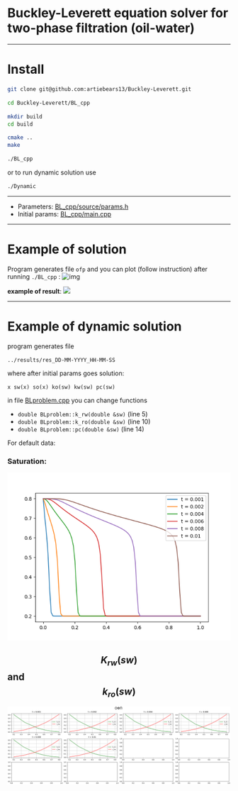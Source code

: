 # Buckley-Leverett equation solver for two-phase filtration (oil-water)
___________________

# Install

```bash
git clone git@github.com:artiebears13/Buckley-Leverett.git
```

```bash
cd Buckley-Leverett/BL_cpp
```

```bash
mkdir build
cd build
```
```bash
cmake ..
make
```

```bash
./BL_cpp
```

or to run dynamic solution use

```bash
./Dynamic
```
________________
- Parameters: [BL_cpp/source/params.h](BL_cpp/source/params.h)
- Initial params: [BL_cpp/main.cpp](BL_cpp/main.cpp)

---------------

# Example of solution

Program generates file ```ofp``` and you can plot (follow instruction) after running 
```./BL_cpp``` 
:
![img](output_examples/img.png)

**example of result**:
![](output_examples/ofp.png)
______________________
# Example of dynamic solution

program generates file 
```
../results/res_DD-MM-YYYY_HH-MM-SS
```
where after initial params goes solution:

```angular2html
x sw(x) so(x) ko(sw) kw(sw) pc(sw)
```

in file [BLproblem.cpp](BL_cpp/source/BLproblem.cpp)
you can change functions

 - ```double BLproblem::k_rw(double &sw)``` (line 5) 
 - ```double BLproblem::k_ro(double &sw)``` (line 10)
 -  ```double BLproblem::pc(double &sw)```  (line 14)

For default data:

### Saturation:

![saturation](output_examples/sw.png)

## $$K_{rw}(sw)$$ and $$k_{ro}(sw)$$

![permeability](output_examples/OFP.png)


